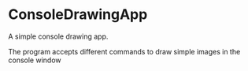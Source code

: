 # ConsoleDrawingApp
A simple console drawing app.

The program accepts different commands to draw simple images in the console window
